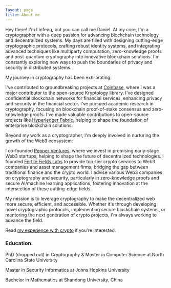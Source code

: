 ```yaml
---
layout: page
title: About me
---
```


Hey there! I'm Linfeng, but you can call me Daniel. At my core, I'm a cryptographer with a deep passion for advancing blockchain technology and decentralized systems.
My days are filled with designing cutting-edge cryptographic protocols, crafting robust identity systems, and integrating advanced techniques like multiparty computation, zero-knowledge proofs and post-quantum cryptography into innovative blockchain solutions. I'm constantly exploring new ways to push the boundaries of privacy and security in distributed systems.

My journey in cryptography has been exhilarating:

I've contributed to groundbreaking projects at [Coinbase](https://www.coinbase.com/), where I was a major contributor to the open-source Kryptology library.
I've designed confidential blockchain networks for financial services, enhancing privacy and security in the financial sector.
I've pursued academic research in cryptography, focusing on blockchain proof-of-stake consensus and zero-knowledge proofs.
I've made valuable contributions to open-source projects like [Hyperledger Fabric](https://www.hyperledger.org/projects/fabric), helping to shape the foundation of enterprise blockchain solutions.

Beyond my work as a cryptographer, I'm deeply involved in nurturing the growth of the Web3 ecosystem:

I co-founded [Pepper Ventures](https://sites.google.com/view/pepperventures), where we invest in promising early-stage Web3 startups, helping to shape the future of decentralized technologies.
I founded [Fertile Fields Labs](https://sites.google.com/view/fertilefieldslabs/home) to provide top-tier crypto services to Web3 companies and asset management firms, bridging the gap between traditional finance and the crypto world.
I advise various Web3 companies on cryptography and security, particularly in zero-knowledge proofs and secure AI/machine learning applications, fostering innovation at the intersection of these cutting-edge fields.

My mission is to leverage cryptography to make the decentralized web more secure, efficient, and accessible. Whether it's through developing novel cryptographic protocols, implementing secure blockchain systems, or mentoring the next generation of crypto projects, I'm always working to advance the field.

Read [my experience with crypto](https://medium.com/@daniel.linfeng.zhou/written-on-the-occasion-of-bitcoins-fourth-halving-452605a874da) if you're interested. 

### Education. 

PhD (dropped out) in Cryptography & Master in Computer Science at North Carolina State University

Master in Security Informatics at Johns Hopkins University

Bachelor in Mathematics at Shandong University, China